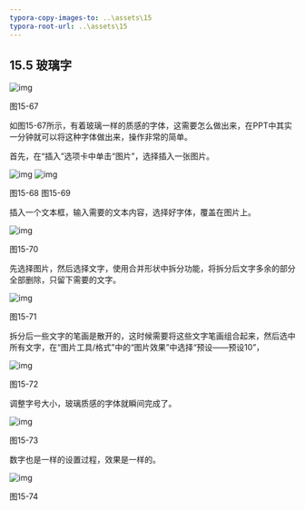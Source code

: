 ```yaml
---
typora-copy-images-to: ..\assets\15
typora-root-url: ..\assets\15
---
```


## **15.5**  **玻璃字**

![img](/../../第十五章%20PPT之神.files/image068.jpg)

图15-67

如图15-67所示，有着玻璃一样的质感的字体，这需要怎么做出来，在PPT中其实一分钟就可以将这种字体做出来，操作非常的简单。

首先，在“插入”选项卡中单击“图片”，选择插入一张图片。

![img](/../../第十五章%20PPT之神.files/image069.jpg)  ![img](/../../第十五章%20PPT之神.files/image070.jpg)

图15-68                                  图15-69           

插入一个文本框，输入需要的文本内容，选择好字体，覆盖在图片上。

![img](/../../第十五章%20PPT之神.files/image071.jpg)

图15-70

先选择图片，然后选择文字，使用合并形状中拆分功能，将拆分后文字多余的部分全部删除，只留下需要的文字。

![img](/../../第十五章%20PPT之神.files/image072.jpg)

图15-71

拆分后一些文字的笔画是散开的，这时候需要将这些文字笔画组合起来，然后选中所有文字，在“图片工具/格式”中的“图片效果”中选择“预设——预设10”，

![img](/../../第十五章%20PPT之神.files/image073.jpg)

图15-72

调整字号大小，玻璃质感的字体就瞬间完成了。

![img](/../../第十五章%20PPT之神.files/image074.jpg)

图15-73

数字也是一样的设置过程，效果是一样的。

![img](/../../第十五章%20PPT之神.files/image075.jpg)

图15-74
